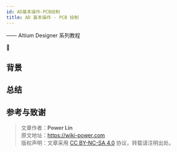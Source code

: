 ```yaml
---
id: AD基本操作-PCB绘制
title: AD 基本操作 - PCB 绘制
---
```


—— Altium Designer 系列教程

🚧

## 背景

## 总结

## 参考与致谢



> 文章作者：**Power Lin**  
> 原文地址：<https://wiki-power.com>  
> 版权声明：文章采用 [CC BY-NC-SA 4.0](https://creativecommons.org/licenses/by/4.0/deed.zh) 协议，转载请注明出处。
